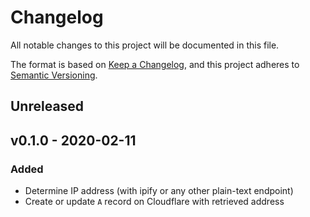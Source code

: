 # Changelog

All notable changes to this project will be documented in this file.

The format is based on [Keep a Changelog][], and this project adheres to
[Semantic Versioning][].

## Unreleased

## v0.1.0 - 2020-02-11

### Added

- Determine IP address (with ipify or any other plain-text endpoint)
- Create or update `A` record on Cloudflare with retrieved address

[keep a changelog]: https://keepachangelog.com/en/1.0.0/
[semantic versioning]: https://semver.org/spec/v2.0.0.html
